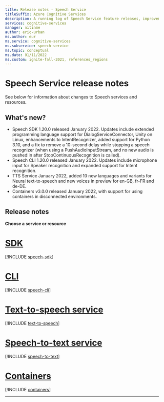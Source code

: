 ```yaml
---
title: Release notes - Speech Service
titleSuffix: Azure Cognitive Services
description: A running log of Speech Service feature releases, improvements, bug fixes, and known issues.
services: cognitive-services
manager: nitinme
author: eric-urban
ms.author: eur
ms.service: cognitive-services
ms.subservice: speech-service
ms.topic: conceptual
ms.date: 01/11/2022
ms.custom: ignite-fall-2021, references_regions
---
```


# Speech Service release notes

See below for information about changes to Speech services and resources.

## What's new?

* Speech SDK 1.20.0 released January 2022. Updates include extended programming language support for DialogServiceConnector, Unity on Linux, enhancements to IntentRecognizer, added support for Python 3.10, and a fix to remove a 10-second delay while stopping a speech recognizer (when using a PushAudioInputStream, and no new audio is pushed in after StopContinuousRecognition is called).
* Speech CLI 1.20.0 released January 2022. Updates include microphone input for Speaker recognition and expanded support for Intent recognition.
* TTS Service January 2022, added 10 new languages and variants for Neural text-to-speech and new voices in preview for en-GB, fr-FR and de-DE.
* Containers v3.0.0 released January 2022, with support for using containers in disconnected environments.

## Release notes

**Choose a service or resource**

# [SDK](#tab/speech-sdk)

[!INCLUDE [speech-sdk](./includes/release-notes/release-notes-sdk.md)]

# [CLI](#tab/speech-cli)

[!INCLUDE [speech-cli](./includes/release-notes/release-notes-cli.md)]

# [Text-to-speech service](#tab/text-to-speech)

[!INCLUDE [text-to-speech](./includes/release-notes/release-notes-tts.md)]

# [Speech-to-text service](#tab/speech-to-text)

[!INCLUDE [speech-to-text](./includes/release-notes/release-notes-stt.md)]

# [Containers](#tab/containers)

[!INCLUDE [containers](./includes/release-notes/release-notes-containers.md)]

***
